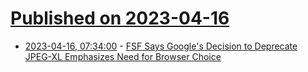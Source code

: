 # [Published on 2023-04-16](index.md)

* [2023-04-16, 07:34:00](https://news.slashdot.org/story/23/04/16/002204/fsf-says-googles-decision-to-deprecate-jpeg-xl-emphasizes-need-for-browser-choice?utm_source=rss1.0mainlinkanon&utm_medium=feed) - [FSF Says Google's Decision to Deprecate JPEG-XL Emphasizes Need for Browser Choice](https://news.slashdot.org/story/23/04/16/002204/fsf-says-googles-decision-to-deprecate-jpeg-xl-emphasizes-need-for-browser-choice?utm_source=rss1.0mainlinkanon&utm_medium=feed)
